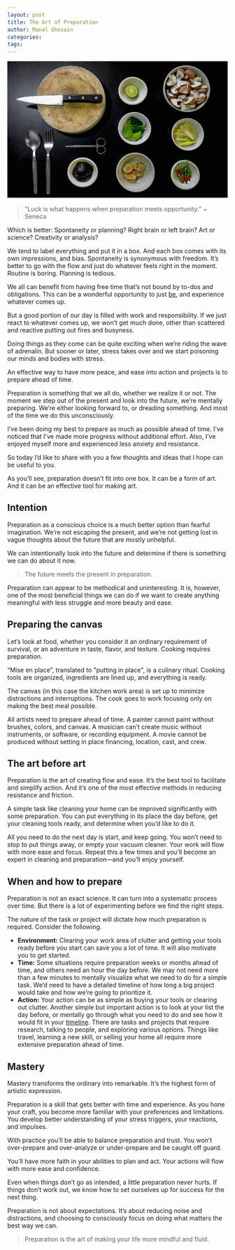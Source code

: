 ```yaml
---
layout: post
title: The Art of Preparation
author: Manal Ghosain
categories:
tags:
---
```


![Cooking preparation](/images/cooking.jpg)

> "Luck is what happens when preparation meets opportunity.” ~ Seneca

Which is better: Spontaneity or planning? Right brain or left brain? Art or science? Creativity or analysis? 

We tend to label everything and put it in a box. And each box comes with its own impressions, and bias. Spontaneity is synonymous with freedom. It’s better to go with the flow and just do whatever feels right in the moment. Routine is boring. Planning is tedious. 

We all can benefit from having free time that’s not bound by to-dos and obligations. This can be a wonderful opportunity to just [be](/let-the-moment-seize-you/), and experience whatever comes up. 

But a good portion of our day is filled with work and responsibility. If we just react to whatever comes up, we won’t get much done, other than scattered and reactive putting out fires and busyness. 

Doing things as they come can be quite exciting when we’re riding the wave of adrenalin. But sooner or later, stress takes over and we start poisoning our minds and bodies with stress. 

An effective way to have more peace, and ease into action and projects is to prepare ahead of time. 

Preparation is something that we all do, whether we realize it or not. The moment we step out of the present and look into the future, we’re mentally preparing. We’re either looking forward to, or dreading something. And most of the time we do this unconsciously. 

I’ve been doing my best to prepare as much as possible ahead of time. I’ve noticed that I've made more progress without additional effort. Also, I’ve enjoyed myself more and experienced less anxiety and resistance. 

So today I’d like to share with you a few thoughts and ideas that I hope can be useful to you. 

As you’ll see, preparation doesn’t fit into one box. It can be a form of art. And it can be an effective tool for making art. 

## Intention

Preparation as a conscious choice is a much better option than fearful imagination. We’re not escaping the present, and we’re not getting lost in vague thoughts about the future that are mostly unhelpful. 

We can intentionally look into the future and determine if there is something we can do about it now. 

> The future meets the present in preparation.

Preparation can appear to be methodical and uninteresting. It is, however, one of the most beneficial things we can do if we want to create anything meaningful with less struggle and more beauty and ease. 

## Preparing the canvas

Let’s look at food, whether you consider it an ordinary requirement of survival, or an adventure in taste, flavor, and texture. Cooking requires preparation. 

“Mise en place”, translated to "putting in place", is a culinary ritual. Cooking tools are organized, ingredients are lined up, and everything is ready. 

The canvas (in this case the kitchen work area) is set up to minimize distractions and interruptions. The cook goes to work focusing only on making the best meal possible. 

All artists need to prepare ahead of time. A painter cannot paint without brushes, colors, and canvas. A musician can’t create music without instruments, or software, or recording equipment. A movie cannot be produced without setting in place financing, location, cast, and crew. 

## The art before art

Preparation is the art of creating flow and ease. It’s the best tool to facilitate and simplify action. And it’s one of the most effective methods in reducing resistance and friction. 

A simple task like cleaning your home can be improved significantly with some preparation. You can put everything in its place the day before, get your cleaning tools ready, and determine when you’d like to do it. 

All you need to do the next day is start, and keep going. You won’t need to stop to put things away, or empty your vacuum cleaner. Your work will flow with more ease and focus. Repeat this a few times and you’ll become an expert in cleaning and preparation—and you’ll enjoy yourself. 

## When and how to prepare

Preparation is not an exact science. It can turn into a systematic process over time. But there is a lot of experimenting before we find the right steps. 

The nature of the task or project will dictate how much preparation is required. Consider the following. 

  * **Environment:** Clearing your work area of clutter and getting your tools ready before you start can save you a lot of time. It will also motivate you to get started.
  * **Time:** Some situations require preparation weeks or months ahead of time, and others need an hour the day before. We may not need more than a few minutes to mentally visualize what we need to do for a simple task. We’d need to have a detailed timeline of how long a big project would take and how we’re going to prioritize it.
  * **Action:** Your action can be as simple as buying your tools or clearing out clutter. Another simple but important action is to look at your list the day before, or mentally go through what you need to do and see how it would fit in your [timeline](/time-limits/). There are tasks and projects that require research, talking to people, and exploring various options. Things like travel, learning a new skill, or selling your home all require more extensive preparation ahead of time.

## Mastery

Mastery transforms the ordinary into remarkable. It’s the highest form of artistic expression. 

Preparation is a skill that gets better with time and experience. As you hone your craft, you become more familiar with your preferences and limitations. You develop better understanding of your stress triggers, your reactions, and impulses. 

With practice you’ll be able to balance preparation and trust. You won’t over-prepare and over-analyze or under-prepare and be caught off guard. 

You’ll have more faith in your abilities to plan and act. Your actions will flow with more ease and confidence. 

Even when things don’t go as intended, a little preparation never hurts. If things don’t work out, we know how to set ourselves up for success for the next thing. 

Preparation is not about expectations. It’s about reducing noise and distractions, and choosing to consciously focus on doing what matters the best way we can. 

> Preparation is the art of making your life more mindful and fluid.